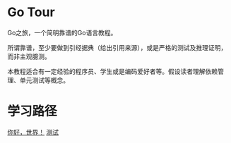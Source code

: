 # Go Tour

Go之旅，一个简明靠谱的Go语言教程。

所谓靠谱，至少要做到引经据典（给出引用来源），或是严格的测试及推理证明，而非主观臆测。

本教程适合有一定经验的程序员、学生或是编码爱好者等。假设读者理解依赖管理、单元测试等概念。

# 学习路径

[你好，世界！](docs/hello_world.md)
[测试](docs/testing.md)
